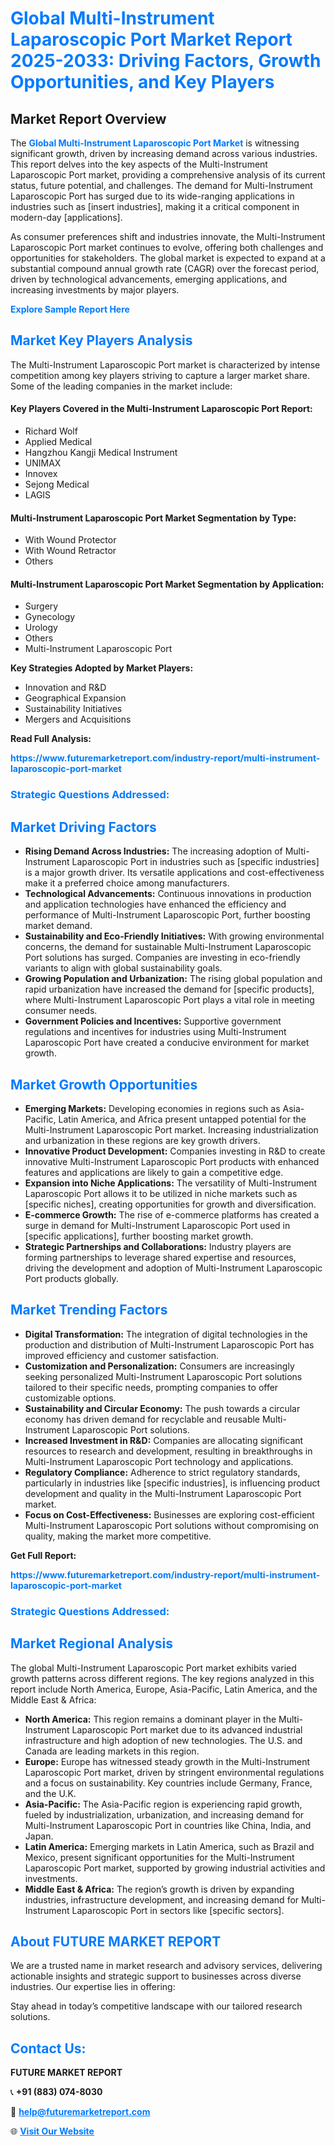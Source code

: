 <h1 style="color: #007BFF;">Global Multi-Instrument Laparoscopic Port Market Report 2025-2033: Driving Factors, Growth Opportunities, and Key Players</h1>

<section id="overview">
<h2>Market Report Overview</h2>
<p>The <a href="https://www.futuremarketreport.com/industry-report/multi-instrument-laparoscopic-port-market" style="color: #007BFF; text-decoration: none;"><strong>Global Multi-Instrument Laparoscopic Port Market</strong></a> is witnessing significant growth, driven by increasing demand across various industries. This report delves into the key aspects of the Multi-Instrument Laparoscopic Port market, providing a comprehensive analysis of its current status, future potential, and challenges. The demand for Multi-Instrument Laparoscopic Port has surged due to its wide-ranging applications in industries such as [insert industries], making it a critical component in modern-day [applications].</p>
<p>As consumer preferences shift and industries innovate, the Multi-Instrument Laparoscopic Port market continues to evolve, offering both challenges and opportunities for stakeholders. The global market is expected to expand at a substantial compound annual growth rate (CAGR) over the forecast period, driven by technological advancements, emerging applications, and increasing investments by major players.</p>
</section>

<section id="overview">
<p><a href="https://www.futuremarketreport.com/request-sample/reportId=124154" style="color: #007BFF; text-decoration: none;"><strong>Explore Sample Report Here</strong></a></p>
</section>

<section id="key-players">
<h2 style="color: #007BFF;">Market Key Players Analysis</h2>
<p>The Multi-Instrument Laparoscopic Port market is characterized by intense competition among key players striving to capture a larger market share. Some of the leading companies in the market include:</p>
<h4>Key Players Covered in the Multi-Instrument Laparoscopic Port Report:</h4>
<ul><li>Richard Wolf</li><li>Applied Medical</li><li>Hangzhou Kangji Medical Instrument</li><li>UNIMAX</li><li>Innovex</li><li>Sejong Medical</li><li>LAGIS</li></ul>
<h4>Multi-Instrument Laparoscopic Port Market Segmentation by Type:</h4>
<ul><li>With Wound Protector</li><li>With Wound Retractor</li><li>Others</li></ul>

<h4>Multi-Instrument Laparoscopic Port Market Segmentation by Application:</h4>
<ul><li>Surgery</li><li>Gynecology</li><li>Urology</li><li>Others</li><li>Multi-Instrument Laparoscopic Port</li></ul>
<p><strong>Key Strategies Adopted by Market Players:</strong></p>
<ul>
<li>Innovation and R&D</li>
<li>Geographical Expansion</li>
<li>Sustainability Initiatives</li>
<li>Mergers and Acquisitions</li>
</ul>
</section>

<section>
<p><strong>Read Full Analysis: </strong></p><a href="https://www.futuremarketreport.com/industry-report/multi-instrument-laparoscopic-port-market" style="color: #007BFF; text-decoration: none;"><strong>https://www.futuremarketreport.com/industry-report/multi-instrument-laparoscopic-port-market</strong></a>
<h3 style="color: #007BFF;">Strategic Questions Addressed:</h3>
</section>

<section id="driving-factors">
<h2 style="color: #007BFF;">Market Driving Factors</h2>
<ul>
<li><strong>Rising Demand Across Industries:</strong> The increasing adoption of Multi-Instrument Laparoscopic Port in industries such as [specific industries] is a major growth driver. Its versatile applications and cost-effectiveness make it a preferred choice among manufacturers.</li>
<li><strong>Technological Advancements:</strong> Continuous innovations in production and application technologies have enhanced the efficiency and performance of Multi-Instrument Laparoscopic Port, further boosting market demand.</li>
<li><strong>Sustainability and Eco-Friendly Initiatives:</strong> With growing environmental concerns, the demand for sustainable Multi-Instrument Laparoscopic Port solutions has surged. Companies are investing in eco-friendly variants to align with global sustainability goals.</li>
<li><strong>Growing Population and Urbanization:</strong> The rising global population and rapid urbanization have increased the demand for [specific products], where Multi-Instrument Laparoscopic Port plays a vital role in meeting consumer needs.</li>
<li><strong>Government Policies and Incentives:</strong> Supportive government regulations and incentives for industries using Multi-Instrument Laparoscopic Port have created a conducive environment for market growth.</li>
</ul>
</section>

<section id="growth-opportunities">
<h2 style="color: #007BFF;">Market Growth Opportunities</h2>
<ul>
<li><strong>Emerging Markets:</strong> Developing economies in regions such as Asia-Pacific, Latin America, and Africa present untapped potential for the Multi-Instrument Laparoscopic Port market. Increasing industrialization and urbanization in these regions are key growth drivers.</li>
<li><strong>Innovative Product Development:</strong> Companies investing in R&D to create innovative Multi-Instrument Laparoscopic Port products with enhanced features and applications are likely to gain a competitive edge.</li>
<li><strong>Expansion into Niche Applications:</strong> The versatility of Multi-Instrument Laparoscopic Port allows it to be utilized in niche markets such as [specific niches], creating opportunities for growth and diversification.</li>
<li><strong>E-commerce Growth:</strong> The rise of e-commerce platforms has created a surge in demand for Multi-Instrument Laparoscopic Port used in [specific applications], further boosting market growth.</li>
<li><strong>Strategic Partnerships and Collaborations:</strong> Industry players are forming partnerships to leverage shared expertise and resources, driving the development and adoption of Multi-Instrument Laparoscopic Port products globally.</li>
</ul>
</section>

<section id="trending-factors">
<h2 style="color: #007BFF;">Market Trending Factors</h2>
<ul>
<li><strong>Digital Transformation:</strong> The integration of digital technologies in the production and distribution of Multi-Instrument Laparoscopic Port has improved efficiency and customer satisfaction.</li>
<li><strong>Customization and Personalization:</strong> Consumers are increasingly seeking personalized Multi-Instrument Laparoscopic Port solutions tailored to their specific needs, prompting companies to offer customizable options.</li>
<li><strong>Sustainability and Circular Economy:</strong> The push towards a circular economy has driven demand for recyclable and reusable Multi-Instrument Laparoscopic Port solutions.</li>
<li><strong>Increased Investment in R&D:</strong> Companies are allocating significant resources to research and development, resulting in breakthroughs in Multi-Instrument Laparoscopic Port technology and applications.</li>
<li><strong>Regulatory Compliance:</strong> Adherence to strict regulatory standards, particularly in industries like [specific industries], is influencing product development and quality in the Multi-Instrument Laparoscopic Port market.</li>
<li><strong>Focus on Cost-Effectiveness:</strong> Businesses are exploring cost-efficient Multi-Instrument Laparoscopic Port solutions without compromising on quality, making the market more competitive.</li>
</ul>
</section>

<section>
<p><strong>Get Full Report: </strong></p><a href="https://www.futuremarketreport.com/industry-report/multi-instrument-laparoscopic-port-market" style="color: #007BFF; text-decoration: none;"><strong>https://www.futuremarketreport.com/industry-report/multi-instrument-laparoscopic-port-market</strong></a>
<h3 style="color: #007BFF;">Strategic Questions Addressed:</h3>
</section>


<section id="regional-analysis">
<h2 style="color: #007BFF;">Market Regional Analysis</h2>
<p>The global Multi-Instrument Laparoscopic Port market exhibits varied growth patterns across different regions. The key regions analyzed in this report include North America, Europe, Asia-Pacific, Latin America, and the Middle East & Africa:</p>
<ul>
<li><strong>North America:</strong> This region remains a dominant player in the Multi-Instrument Laparoscopic Port market due to its advanced industrial infrastructure and high adoption of new technologies. The U.S. and Canada are leading markets in this region.</li>
<li><strong>Europe:</strong> Europe has witnessed steady growth in the Multi-Instrument Laparoscopic Port market, driven by stringent environmental regulations and a focus on sustainability. Key countries include Germany, France, and the U.K.</li>
<li><strong>Asia-Pacific:</strong> The Asia-Pacific region is experiencing rapid growth, fueled by industrialization, urbanization, and increasing demand for Multi-Instrument Laparoscopic Port in countries like China, India, and Japan.</li>
<li><strong>Latin America:</strong> Emerging markets in Latin America, such as Brazil and Mexico, present significant opportunities for the Multi-Instrument Laparoscopic Port market, supported by growing industrial activities and investments.</li>
<li><strong>Middle East & Africa:</strong> The region’s growth is driven by expanding industries, infrastructure development, and increasing demand for Multi-Instrument Laparoscopic Port in sectors like [specific sectors].</li>
</ul>
</section>

<footer>
<h2 style="color: #007BFF;">About FUTURE MARKET REPORT</h2>
<p>We are a trusted name in market research and advisory services, delivering actionable insights and strategic support to businesses across diverse industries. Our expertise lies in offering:</p>

<p>Stay ahead in today’s competitive landscape with our tailored research solutions.</p>

<h2 style="color: #007BFF;">Contact Us:</h2>
<p><strong>FUTURE MARKET REPORT</strong></p>
<p>📞 <strong>+91 (883) 074-8030</strong></p>
<p>📧 <strong><a href="mailto:help@futuremarketreport.com" style="color: #007BFF;">help@futuremarketreport.com</a></strong></p>
<p>🌐 <strong><a href="https://www.futuremarketreport.com/" style="color: #007BFF;">Visit Our Website</a></strong></p>
</footer>